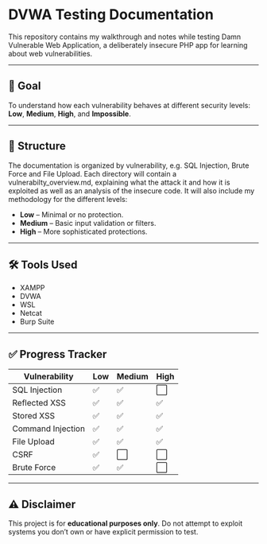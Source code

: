 # DVWA Testing Documentation

This repository contains my walkthrough and notes while testing Damn Vulnerable Web Application, a deliberately insecure PHP app for learning about web vulnerabilities.

---

## 🎯 Goal
To understand how each vulnerability behaves at different security levels: **Low**, **Medium**, **High**, and **Impossible**.

---

## 📂 Structure

The documentation is organized by vulnerability, e.g. SQL Injection, Brute Force and File Upload. Each directory will contain a vulnerabilty_overview.md, explaining what the attack it and how it is exploited as well as an analysis of the insecure code. It will also include my methodology for the different levels:

- **Low** – Minimal or no protection.
- **Medium** – Basic input validation or filters.
- **High** – More sophisticated protections.

---

## 🛠 Tools Used
- XAMPP
- DVWA 
- WSL
- Netcat
- Burp Suite 

---

## ✅ Progress Tracker

| Vulnerability     | Low | Medium | High |
|-------------------|-----|--------|------|
| SQL Injection     | ✅  | ✅     | ⬜  |
| Reflected XSS     | ✅  | ✅     | ✅  |
| Stored XSS        | ✅  | ✅     | ✅  |
| Command Injection | ✅  | ✅     | ✅  |
| File Upload       | ✅  | ✅     | ✅  |
| CSRF              | ✅  | ⬜     | ⬜  |
| Brute Force       | ✅  | ✅     | ⬜  |

--- 

## ⚠️ Disclaimer

This project is for **educational purposes only**. Do not attempt to exploit systems you don’t own or have explicit permission to test.

